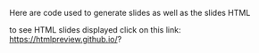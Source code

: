 Here are code used to generate slides as well as the slides HTML

to see HTML slides displayed click on this link: https://htmlpreview.github.io/?

